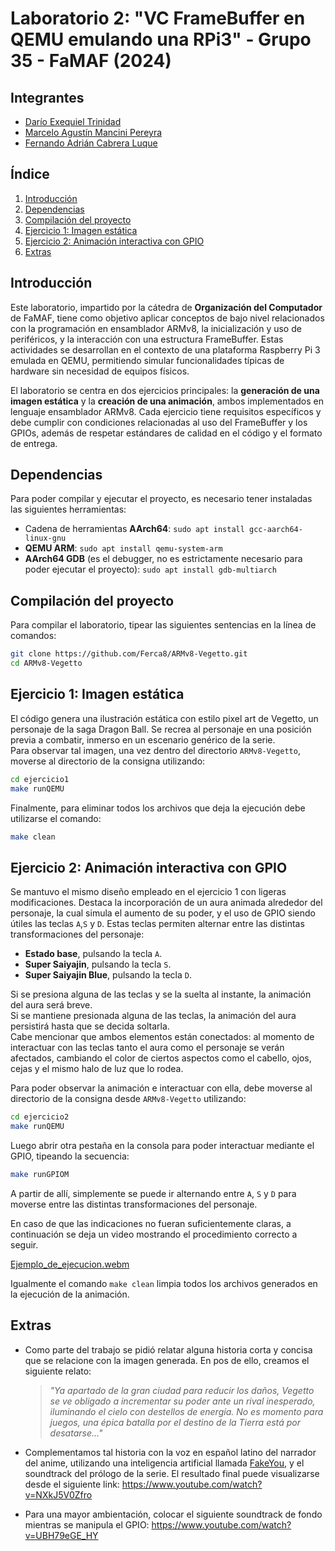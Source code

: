 # Laboratorio 2: "VC FrameBuffer en QEMU emulando una RPi3" - Grupo 35 - FaMAF (2024)

## Integrantes
 - [Darío Exequiel Trinidad](https://github.com/dariopuntoexe)  
 - [Marcelo Agustín Mancini Pereyra](https://github.com/marcelomancini)  
 - [Fernando Adrián Cabrera Luque](https://github.com/Ferca8)

## Índice
 1. [Introducción](#introducción)
 2. [Dependencias](#dependencias)
 3. [Compilación del proyecto](#compilación-del-proyecto)
 4. [Ejercicio 1: Imagen estática](#ejercicio-1-imagen-estática)
 5. [Ejercicio 2: Animación interactiva con GPIO](#ejercicio-2-animación-interactiva-con-gpio)
 6. [Extras](#extras)

## Introducción
Este laboratorio, impartido por la cátedra de **Organización del Computador** de FaMAF, tiene como objetivo aplicar conceptos de bajo nivel relacionados con la programación en ensamblador ARMv8, la inicialización y uso de periféricos, y la interacción con una estructura FrameBuffer. Estas actividades se desarrollan en el contexto de una plataforma Raspberry Pi 3 emulada en QEMU, permitiendo simular funcionalidades típicas de hardware sin necesidad de equipos físicos.

El laboratorio se centra en dos ejercicios principales: la **generación de una imagen estática** y la **creación de una animación**, ambos implementados en lenguaje ensamblador ARMv8. Cada ejercicio tiene requisitos específicos y debe cumplir con condiciones relacionadas al uso del FrameBuffer y los GPIOs, además de respetar estándares de calidad en el código y el formato de entrega.

## Dependencias
Para poder compilar y ejecutar el proyecto, es necesario tener instaladas las siguientes herramientas:
- Cadena de herramientas **AArch64**: `sudo apt install gcc-aarch64-linux-gnu`
- **QEMU ARM**: `sudo apt install qemu-system-arm`
- **AArch64 GDB** (es el debugger, no es estrictamente necesario para poder ejecutar el proyecto): `sudo apt install gdb-multiarch`

## Compilación del proyecto
Para compilar el laboratorio, tipear las siguientes sentencias en la línea de comandos:
```sh
git clone https://github.com/Ferca8/ARMv8-Vegetto.git
cd ARMv8-Vegetto
``` 

## Ejercicio 1: Imagen estática
El código genera una ilustración estática con estilo pixel art de Vegetto, un personaje de la saga Dragon Ball. Se recrea al personaje en una posición previa a combatir, inmerso en un escenario genérico de la serie.  
Para observar tal imagen, una vez dentro del directorio `ARMv8-Vegetto`, moverse al directorio de la consigna utilizando:
```sh
cd ejercicio1
make runQEMU
```
Finalmente, para eliminar todos los archivos que deja la ejecución debe utilizarse el comando:
```sh
make clean
```

## Ejercicio 2: Animación interactiva con GPIO
Se mantuvo el mismo diseño empleado en el ejercicio 1 con ligeras modificaciones. Destaca la incorporación de un aura animada alrededor del personaje, la cual simula el aumento de su poder, y el uso de GPIO siendo útiles las teclas ``A``,``S`` y ``D``. Estas teclas permiten alternar entre las distintas transformaciones del personaje:  

- **Estado base**, pulsando la tecla ``A``.  
- **Super Saiyajin**, pulsando la tecla ``S``.  
- **Super Saiyajin Blue**, pulsando la tecla ``D``.  

Si se presiona alguna de las teclas y se la suelta al instante, la animación del aura será breve.  
Si se mantiene presionada alguna de las teclas, la animación del aura persistirá hasta que se decida soltarla.  
Cabe mencionar que ambos elementos están conectados: al momento de interactuar con las teclas tanto el aura como el personaje se verán afectados, cambiando el color de ciertos aspectos como el cabello, ojos, cejas y el mismo halo de luz que lo rodea.  

Para poder observar la animación e interactuar con ella, debe moverse al directorio de la consigna desde `ARMv8-Vegetto` utilizando:  
```sh
cd ejercicio2
make runQEMU
```
Luego abrir otra pestaña en la consola para poder interactuar mediante el GPIO, tipeando la secuencia:  
```sh
make runGPIOM
```
A partir de allí, simplemente se puede ir alternando entre `A`, `S` y `D` para moverse entre las distintas transformaciones del personaje.  

En caso de que las indicaciones no fueran suficientemente claras, a continuación se deja un video mostrando el procedimiento correcto a seguir.

[Ejemplo_de_ejecucion.webm](https://github.com/user-attachments/assets/068d7f28-e8a0-458a-9c3f-b00b852cf208)

Igualmente el comando `make clean` limpia todos los archivos generados en la ejecución de la animación.

## Extras
* Como parte del trabajo se pidió relatar alguna historia corta y concisa que se relacione con la imagen generada. En pos de ello, creamos el siguiente relato:
  > *"Ya apartado de la gran ciudad para reducir los daños, Vegetto se ve obligado a incrementar su poder ante un rival inesperado, iluminando el cielo con destellos de energía. No es momento para juegos, una épica batalla por el destino de la Tierra está por desatarse..."*  

* Complementamos tal historia con la voz en español latino del narrador del anime, utilizando una inteligencia artificial llamada [FakeYou](https://fakeyou.com/), y el soundtrack del prólogo de la serie. El resultado final puede visualizarse desde el siguiente link: https://www.youtube.com/watch?v=NXkJ5V0Zfro

* Para una mayor ambientación, colocar el siguiente soundtrack de fondo mientras se manipula el GPIO: https://www.youtube.com/watch?v=UBH79eGE_HY
